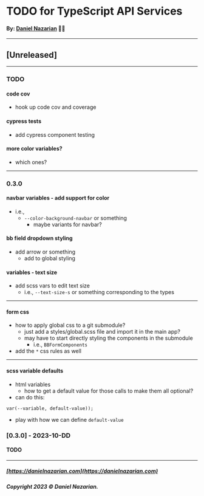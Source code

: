 # TODO for TypeScript API Services
#### By: [Daniel Nazarian](https://danielnazarian) 🐧👹

-------------------------------------------------------
## [Unreleased]
------

### TODO

#### code cov
- hook up code cov and coverage


#### cypress tests
- add cypress component testing


#### more color variables?
- which ones?


----
### 0.3.0


#### navbar variables - add support for color
- i.e.,
  - `--color-background-navbar` or something
    - maybe variants for navbar?


#### bb field dropdown styling
- add arrow or something
    - add to global styling


#### variables - text size
- add scss vars to edit text size
    - i.e., `--text-size-s` or something corresponding to the types


----

#### form css
- how to apply global css to a git submodule?
  - just add a styles/global.scss file and import it in the main app?
  - may have to start directly styling the components in the submodule
    - i.e., `BBFormComponents`
- add the `*` css rules as well

----

#### scss variable defaults
- html variables
  - how to get a default value for those calls to make them all optional?
- can do this:
```
var(--variable, default-value));
```
- play with how we can define `default-value`



### [0.3.0] - 2023-10-DD
#### TODO

-------------------------------------------------------

##### [https://danielnazarian.com](https://danielnazarian.com)
##### Copyright 2023 © Daniel Nazarian.
